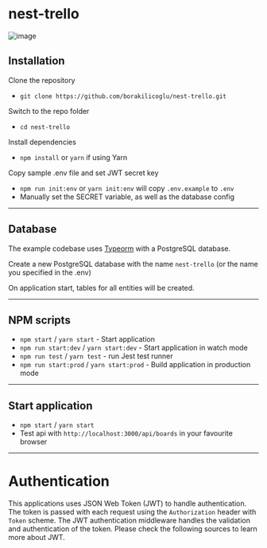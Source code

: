 # nest-trello

![image](https://external-content.duckduckgo.com/iu/?u=https%3A%2F%2Fmiro.medium.com%2Fmax%2F3840%2F1*LsHTe083IpvKL5anH7b_NA.png&f=1&nofb=1)

## Installation

Clone the repository

- `git clone https://github.com/borakilicoglu/nest-trello.git`

Switch to the repo folder

- `cd nest-trello`

Install dependencies

- `npm install` or `yarn` if using Yarn

Copy sample .env file and set JWT secret key

- `npm run init:env` or `yarn init:env` will copy `.env.example` to `.env`
- Manually set the SECRET variable, as well as the database config

---

## Database

The example codebase uses [Typeorm](http://typeorm.io/) with a PostgreSQL database.

Create a new PostgreSQL database with the name `nest-trello` (or the name you specified in the .env)

On application start, tables for all entities will be created.

---

## NPM scripts

- `npm start` / `yarn start` - Start application
- `npm run start:dev` / `yarn start:dev` - Start application in watch mode
- `npm run test` / `yarn test` - run Jest test runner
- `npm run start:prod` / `yarn start:prod` - Build application in production mode

---

## Start application

- `npm start` / `yarn start`
- Test api with `http://localhost:3000/api/boards` in your favourite browser

---

# Authentication

This applications uses JSON Web Token (JWT) to handle authentication. The token is passed with each request using the `Authorization` header with `Token` scheme. The JWT authentication middleware handles the validation and authentication of the token. Please check the following sources to learn more about JWT.
